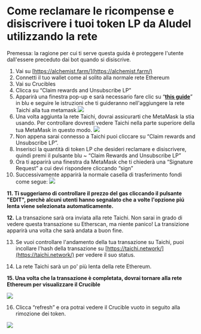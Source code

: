 # Come reclamare le ricompense e disiscrivere i tuoi token LP da Aludel utilizzando la rete

Premessa: la ragione per cui ti serve questa guida è proteggere l'utente dall'essere preceduto dai bot quando si disiscrive. 

1. Vai su [https://alchemist.farm/](https://alchemist.farm/) 
2. Connetti il tuo wallet come al solito alla normale rete Ethereum 
3. Vai su Crucibles 
4. Clicca su “Claim rewards and Unsubscribe LP” 
5. Apparirà una finestra pop-up e sarà necessario fare clic su “[**this guide**](https://github.com/Taichi-Network/docs/blob/master/sendPriveteTx_tutorial.md)” in blu e seguire le istruzioni che ti guideranno nell'aggiungere la rete Taichi alla tua metamask.![](https://i.imgur.com/DobQofv.png)
6. Una volta aggiunta la rete Taichi, dovrai assicurarti che MetaMask la stia usando. Per controllare dovresti vedere Taichi nella parte superiore della tua MetaMask in questo modo. ![](https://i.imgur.com/7ikfToc.png)
7. Non appena sarai connesso a Taichi puoi cliccare su “Claim rewards and Unsubscribe LP”.
8. Inserisci la quantità di token LP che desideri reclamare e disiscrivere, quindi premi il pulsante blu ~ “Claim Rewards and Unsubscribe LP”
9. Ora ti apparirà una finestra da MetaMask che ti chiederà una “Signature Request” a cui devi rispondere cliccando “sign”
10. Successivamente apparirà la normale casella di trasferimento fondi come segue: ![](https://i.imgur.com/OxQx4Ib.png)

**11. Ti suggeriamo di controllare il prezzo del gas cliccando il pulsante "EDIT", perchè alcuni utenti hanno segnalato che a volte l'opzione piú lenta viene selezionata automaticamente.**

**12.** La transazione sarà ora inviata alla rete Taichi. Non sarai in grado di vedere questa transazione su Etherscan, ma niente panico! La transizione apparirà una volta che sarà andata a buon fine.

13. Se vuoi controllare l'andamento della tua transazione su Taichi, puoi incollare l'hash della transazione su [https://taichi.network/](https://taichi.network/) per vedere il suo status.

14. La rete Taichi sarà un po' più lenta della rete Ethereum.

**15. Una volta che la transazione è completata, dovrai tornare alla rete Ethereum per visualizzare il Crucible**

![](https://i.imgur.com/fkUmWBV.png)

16. Clicca “refresh” e ora potrai vedere il Crucible vuoto in seguito alla rimozione dei token.  

![](https://i.imgur.com/1qYnaqi.png)

